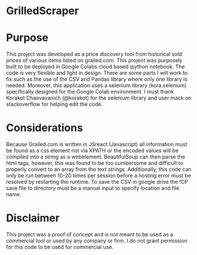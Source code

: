 # GrilledScraper
# Purpose
This project was developed as a price discovery tool from historical sold prices of various items listed on grailed.com. This project was purposely built to be deployed in Google Colabs cloud based ipython notebook. The code is very flexible and light in design. There are some parts I will work to fix such as the use of the CSV and Pandas library where only one library is needed. Moreover, this application uses a selenium library (kora.selenium) specifically designed for the Google Colab environment. I must thank Korakot Chaovavanich (@korakot) for the selenium library and user:mack on stackoverflow for helping edit the code. 
# Considerations 
Because Grailed.com is written in JSreact (Javascript) all information must be found as a css element not via XPATH or the encoded values will be compiled into a string as a webelement. BeautifulSoup can then parse the html tags, however, this was found to be too cumbersome and difficult to properly convert to an array from the text strings. Additionally, this code can only be run between 10-20 times per session before a hosting error must be resolved by restarting the runtime. To save the CSV in google drive the !CP save file to directory must be a manual input to specify location and file name. 
# Disclaimer 
This project was a proof of concept and is not meant to be used as a commercial tool or used by any company or firm. I do not grant permission for this code to be used for commercial use. 

